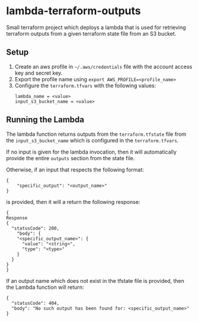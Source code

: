 # lambda-terraform-outputs

Small terraform project which deploys a lambda that is used for retrieving terraform outputs from a given terraform state file from an S3 bucket.

## Setup

1. Create an aws profile in `~/.aws/credentials` file with the account access key and secret key.
2. Export the profile name using `export AWS_PROFILE=<profile_name>`
3. Configure the `terraform.tfvars` with the following values:
   ```
   lambda_name = <value>
   input_s3_bucket_name = <value>
   ```

## Running the Lambda

The lambda function returns outputs from the `terraform.tfstate` file from the `input_s3_bucket_name` which is configured in the `terraform.tfvars`.

If no input is given for the lambda invocation, then it will automatically provide the entire `outputs` section from the state file.

Otherwise, if an input that respects the following format:

```
{
    "specific_output": "<output_name>"
}
```

is provided, then it will a return the following response:

```
{
Response
{
  "statusCode": 200,
    "body": {
    "<specific_output_name>": {
      "value": "<string>",
      "type": "<type>"
    }
  }
}
}
```

If an output name which does not exist in the tfstate file is provided, then the Lambda function will return:

```
{
  "statusCode": 404,
  "body": "No such output has been found for: <specific_output_name>"
}
```
